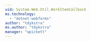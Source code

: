 ```yaml
---
uid: System.Web.Util.WorkItemCallback
ms.technology: 
  - "dotnet-webforms"
author: "tdykstra"
ms.author: "tdykstra"
manager: "wpickett"
---
```

